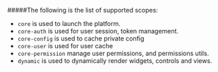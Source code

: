 #####The following is the list of supported scopes:

- `core` is used to launch the platform.
- `core-auth` is used for user session, token management.
- `core-config` is used to cache private config
- `core-user` is used for user cache
- `core-permission` manage user permissions, and permissions utils.
- `dynamic` is used to dynamically render widgets, controls and views.
